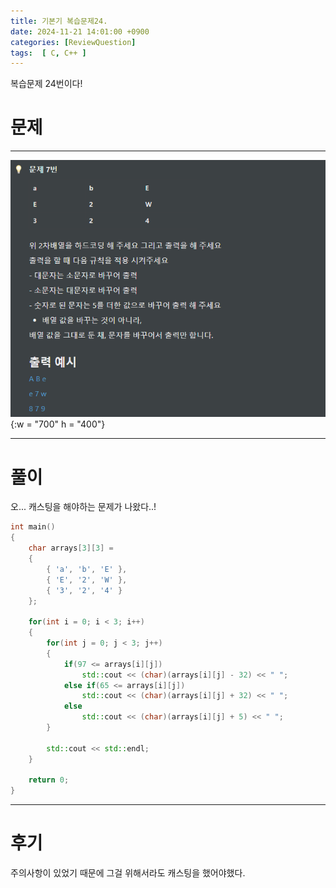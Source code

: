 ```yaml
---
title: 기본기 복습문제24.
date: 2024-11-21 14:01:00 +0900
categories: [ReviewQuestion]  
tags:  [ C, C++ ]
---
```

복습문제 24번이다!

# 문제   
---------------------------------------
![DeskTop View](/assets/img/ReviewArray16.png){:w = "700" h = "400"}

---------------------------------------

# 풀이
오... 캐스팅을 해야하는 문제가 나왔다..!

```c++
int main()
{
    char arrays[3][3] = 
    {
        { 'a', 'b', 'E' },
        { 'E', '2', 'W' },
        { '3', '2', '4' }
    };

    for(int i = 0; i < 3; i++)
    {
        for(int j = 0; j < 3; j++)
        {
            if(97 <= arrays[i][j])
                std::cout << (char)(arrays[i][j] - 32) << " ";
            else if(65 <= arrays[i][j])
                std::cout << (char)(arrays[i][j] + 32) << " ";
            else
                std::cout << (char)(arrays[i][j] + 5) << " ";
        }

        std::cout << std::endl;
    }

    return 0;
}
```
---------------------------------------

# 후기

주의사항이 있었기 때문에 그걸 위해서라도 캐스팅을 했어야했다.

